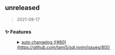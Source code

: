 
<a name="unreleased"></a>

## unreleased

> 2021-08-17


### :sparkles: Features


<dl><dd><details><summary><a href="https://github.com/tami5/sql.nvim/commit/88f14bf3148c8c31c4ba17818d80eedc33cc9f12"> auto changelog ([#80](https://github.com/tami5/sql.nvim/issues/80))</a></summary>

Here goes nothing 🤞. Please CI don't fail me.
</details></dd></dl>


